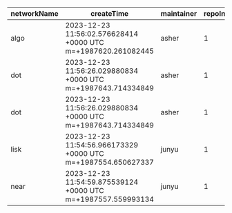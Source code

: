 | networkName | createTime                                                   | maintainer | repoIndex | repoURL                                            | branchName  | commitId1URL                                                                                       | commitId2URL                                                                                       | keyfile                                | simpleCompareURL                                                                                                           | originCompareURL                                                                                                                               |
| ----------- | ------------------------------------------------------------ | ---------- | --------- | -------------------------------------------------- | ----------- | -------------------------------------------------------------------------------------------------- | -------------------------------------------------------------------------------------------------- | -------------------------------------- | -------------------------------------------------------------------------------------------------------------------------- | ---------------------------------------------------------------------------------------------------------------------------------------------- |
| algo        | 2023-12-23 11:56:02.576628414 +0000 UTC m=+1987620.261082445 | asher      | 1         | [link](https://github.com/algorand/go-algorand)    | master      | [link](https://github.com/algorand/go-algorand/commit/55cbb7f6d93acbe5040e4530aaabb87aec729f13)    | [link](https://github.com/algorand/go-algorand/commit/3a80a406f7b94161ce031bec00b5a82bdf9becba)    | ./ledger                               | [link](https://github.com/yushion-safulet/weekly-update/compare/algo_master_1_55cbb7f6...algo_master_1_3a80a406)           | [link](https://github.com/algorand/go-algorand/compare/55cbb7f6d93acbe5040e4530aaabb87aec729f13...3a80a406f7b94161ce031bec00b5a82bdf9becba)    |
| dot         | 2023-12-23 11:56:26.029880834 +0000 UTC m=+1987643.714334849 | asher      | 1         | [link](https://github.com/paritytech/polkadot-sdk) | master      | [link](https://github.com/paritytech/polkadot-sdk/commit/b62df695923c6b64c42c3081692194375b91f7b4) | [link](https://github.com/paritytech/polkadot-sdk/commit/8acd63003c1ec76738d5ad48123ecb80063ab848) | ./polkadot/runtime                     | [link](https://github.com/yushion-safulet/weekly-update/compare/dot_master_1_b62df695...dot_master_1_8acd6300)             | [link](https://github.com/paritytech/polkadot-sdk/compare/b62df695923c6b64c42c3081692194375b91f7b4...8acd63003c1ec76738d5ad48123ecb80063ab848) |
| dot         | 2023-12-23 11:56:26.029880834 +0000 UTC m=+1987643.714334849 | asher      | 1         | [link](https://github.com/paritytech/polkadot-sdk) | master      | [link](https://github.com/paritytech/polkadot-sdk/commit/b62df695923c6b64c42c3081692194375b91f7b4) | [link](https://github.com/paritytech/polkadot-sdk/commit/8acd63003c1ec76738d5ad48123ecb80063ab848) | ./substrate/frame                      | [link](https://github.com/yushion-safulet/weekly-update/compare/dot_master_1_b62df695...dot_master_1_8acd6300)             | [link](https://github.com/paritytech/polkadot-sdk/compare/b62df695923c6b64c42c3081692194375b91f7b4...8acd63003c1ec76738d5ad48123ecb80063ab848) |
| lisk        | 2023-12-23 11:54:56.966173329 +0000 UTC m=+1987554.650627337 | junyu      | 1         | [link](https://github.com/LiskHQ/lisk-sdk)         | development | [link](https://github.com/LiskHQ/lisk-sdk/commit/2c17b7058b06061159e8e25c1c88cd5b4f47f864)         | [link](https://github.com/LiskHQ/lisk-sdk/commit/4f83f98b31bba222a5b2c5c8fe0ab3095a73b437)         | ./framework/src/state_machine/types.ts | [link](https://github.com/yushion-safulet/weekly-update/compare/lisk_development_1_2c17b705...lisk_development_1_4f83f98b) | [link](https://github.com/LiskHQ/lisk-sdk/compare/2c17b7058b06061159e8e25c1c88cd5b4f47f864...4f83f98b31bba222a5b2c5c8fe0ab3095a73b437)         |
| near        | 2023-12-23 11:54:59.875539124 +0000 UTC m=+1987557.559993134 | junyu      | 1         | [link](https://github.com/near/nearcore)           | master      | [link](https://github.com/near/nearcore/commit/e703deb2f87f1f618125692b2b842efcba0365b6)           | [link](https://github.com/near/nearcore/commit/4942ba29f295f7e7b6e452c84000bb48aee79262)           | ./core/primitives/src                  | [link](https://github.com/yushion-safulet/weekly-update/compare/near_master_1_e703deb2...near_master_1_4942ba29)           | [link](https://github.com/near/nearcore/compare/e703deb2f87f1f618125692b2b842efcba0365b6...4942ba29f295f7e7b6e452c84000bb48aee79262)           |

